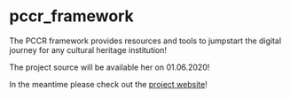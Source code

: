 # pccr_framework
The PCCR framework provides resources and tools to jumpstart the digital journey for any cultural heritage institution!


The project source will be available her on 01.06.2020!

In the meantime please check out the [project website]()!
